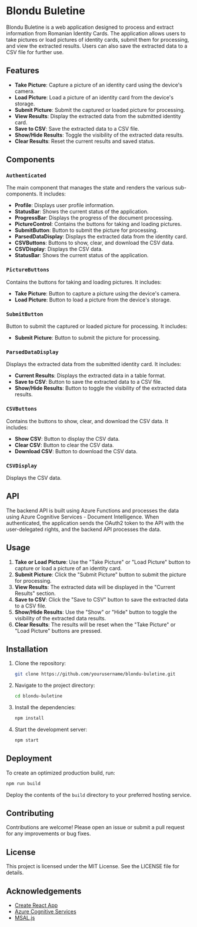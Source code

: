 # Blondu Buletine

Blondu Buletine is a web application designed to process and extract information from Romanian Identity Cards. The application allows users to take pictures or load pictures of identity cards, submit them for processing, and view the extracted results. Users can also save the extracted data to a CSV file for further use.

## Features

- **Take Picture**: Capture a picture of an identity card using the device's camera.
- **Load Picture**: Load a picture of an identity card from the device's storage.
- **Submit Picture**: Submit the captured or loaded picture for processing.
- **View Results**: Display the extracted data from the submitted identity card.
- **Save to CSV**: Save the extracted data to a CSV file.
- **Show/Hide Results**: Toggle the visibility of the extracted data results.
- **Clear Results**: Reset the current results and saved status.

## Components

### `Authenticated`

The main component that manages the state and renders the various sub-components. It includes:

- **Profile**: Displays user profile information.
- **StatusBar**: Shows the current status of the application.
- **ProgressBar**: Displays the progress of the document processing.
- **PictureControl**: Contains the buttons for taking and loading pictures.
- **SubmitButton**: Button to submit the picture for processing.
- **ParsedDataDisplay**: Displays the extracted data from the identity card.
- **CSVButtons**: Buttons to show, clear, and download the CSV data.
- **CSVDisplay**: Displays the CSV data.
- **StatusBar**: Shows the current status of the application.

### `PictureButtons`

Contains the buttons for taking and loading pictures. It includes:

- **Take Picture**: Button to capture a picture using the device's camera.
- **Load Picture**: Button to load a picture from the device's storage.

### `SubmitButton`

Button to submit the captured or loaded picture for processing. It includes:

- **Submit Picture**: Button to submit the picture for processing.

### `ParsedDataDisplay`

Displays the extracted data from the submitted identity card. It includes:

- **Current Results**: Displays the extracted data in a table format.
- **Save to CSV**: Button to save the extracted data to a CSV file.
- **Show/Hide Results**: Button to toggle the visibility of the extracted data results.

### `CSVButtons`

Contains the buttons to show, clear, and download the CSV data. It includes:

- **Show CSV**: Button to display the CSV data.
- **Clear CSV**: Button to clear the CSV data.
- **Download CSV**: Button to download the CSV data.

### `CSVDisplay`

Displays the CSV data.

## API

The backend API is built using Azure Functions and processes the data using Azure Cognitive Services - Document Intelligence. When authenticated, the application sends the OAuth2 token to the API with the user-delegated rights, and the backend API processes the data.

## Usage

1. **Take or Load Picture**: Use the "Take Picture" or "Load Picture" button to capture or load a picture of an identity card.
2. **Submit Picture**: Click the "Submit Picture" button to submit the picture for processing.
3. **View Results**: The extracted data will be displayed in the "Current Results" section.
4. **Save to CSV**: Click the "Save to CSV" button to save the extracted data to a CSV file.
5. **Show/Hide Results**: Use the "Show" or "Hide" button to toggle the visibility of the extracted data results.
6. **Clear Results**: The results will be reset when the "Take Picture" or "Load Picture" buttons are pressed.

## Installation

1. Clone the repository:
   ```bash
   git clone https://github.com/yourusername/blondu-buletine.git
   ```
2. Navigate to the project directory:
   ```bash
   cd blondu-buletine
   ```
3. Install the dependencies:
   ```bash
   npm install
   ```
4. Start the development server:
   ```bash
   npm start
   ```

## Deployment

To create an optimized production build, run:
```bash
npm run build
```

Deploy the contents of the `build` directory to your preferred hosting service.

## Contributing

Contributions are welcome! Please open an issue or submit a pull request for any improvements or bug fixes.

## License

This project is licensed under the MIT License. See the LICENSE file for details.

## Acknowledgements

- [Create React App](https://create-react-app.dev/)
- [Azure Cognitive Services](https://azure.microsoft.com/en-us/services/cognitive-services/)
- [MSAL.js](https://github.com/AzureAD/microsoft-authentication-library-for-js)


